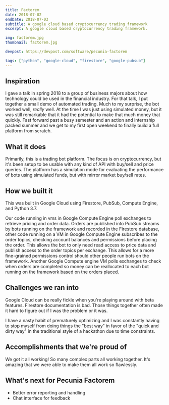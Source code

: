 ```yaml
---
title: Factorem
date: 2018-07-02
endDate: 2018-07-03
subtitle: A google cloud based cryptocurrency trading framework
excerpt: A google cloud based cryptocurrency trading framework.

img: factorem.jpg
thumbnail: factorem.jpg

devpost: https://devpost.com/software/pecunia-factorem

tags: ["python", "google-cloud", "firestore", "google-pubsub"]
---
```

## Inspiration
I gave a talk in spring 2018 to a group of business majors about how technology could be used in the financial industry. For that talk, I put together a small demo of automated trading. Much to my surprise, the bot worked well, _really_ well.
At the time I was just using simulated money, but it was still remarkable that it had the potential to make that much money that quickly. Fast forward past a busy semester and an action and internship packed summer and we get to my first open weekend to finally build a full platform from scratch.

## What it does
Primarily, this is a trading bot platform. The focus is on cryptocurrency, but it's been setup to be usable with any kind of API with buy/sell and price queries. The platform has a simulation mode for evaluating the performance of bots using simulated funds, but with mirror market buy/sell rates. 


## How we built it
This was built in Google Cloud using Firestore, PubSub, Compute Engine, and Python 3.7. 

Our code running in vms in Google Compute Engine poll exchanges to retrieve pricing and order data. Orders are published into PubSub streams by bots running on the framework and recorded in the Firestore database, other code running on a VM in Google Compute Engine subscribes to the order topics, checking account balances and permissions before placing the order. This allows the bot to only need read access to price data and publish access to the order topics per exchange. This allows for a more fine-grained permissions control should other people run bots on the framework. Another Google Compute engine VM polls exchanges to check when orders are completed so money can be reallocated to each bot running on the framework based on the orders placed.

## Challenges we ran into
Google Cloud can be really fickle when you're playing around with beta features. Firestore documentation is bad. Those things together often made it hard to figure out if I was the problem or it was. 

I have a nasty habit of prematurely optimizing and I was constantly having to stop myself from doing things the "best way" in favor of the "quick and dirty way" in the traditional style of a hackathon due to time constraints.

## Accomplishments that we're proud of
We got it all working! So many complex parts all working together. It's amazing that we were able to make them all work so flawlessly.

## What's next for Pecunia Factorem
- Better error reporting and handling
- Chat interface for feedback
